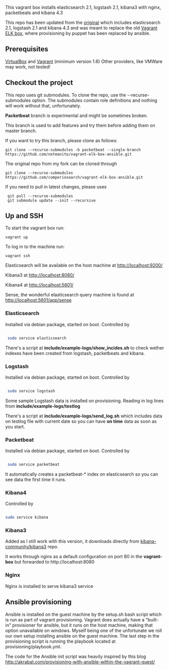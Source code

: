 This vagrant box installs elasticsearch 2.1, logstash 2.1, kibana3 with nginx, packetbeats and kibana 4.3

This repo has been updated from the [original](https://github.com/comperiosearch/vagrant-elk-box-ansible.git) which includes elasticsearch 2.1, logstash 2.1 and kibana 4.3 and was meant to replace the old [Vagrant ELK box](https://github.com/comperiosearch/vagrant-elk-box),  where provisioning by puppet has been replaced by ansible.

## Prerequisites

[VirtualBox](https://www.virtualbox.org/) and [Vagrant](http://www.vagrantup.com/) (minimum version 1.6)
Other providers, like VMWare may work, not tested!

## Checkout the project
This repo uses git submodules.
To clone the repo, use the --recurse-submodules option.  The submodules contain role definitions and nothing will work without that, unfortunately.  

**Packetbeat** branch is experimental and might be sometimes broken.

This branch is used to add features and try them before adding them on master branch.

If you want to try this branch, please clone as follows:

	git clone --recurse-submodules -b packetbeat --single-branch https://github.com/netmanito/vagrant-elk-box-ansible.git

The original repo from my fork can be cloned through 

    git clone --recurse-submodules  https://github.com/comperiosearch/vagrant-elk-box-ansible.git

If you need to pull in latest changes, please uses

     git pull --recurse-submodules
     git submodule update --init --recursive

## Up and SSH

To start the vagrant box run:

    vagrant up

To log in to the machine run:

    vagrant ssh

Elasticsearch will be available on the host machine at [http://localhost:9200/](http://localhost:9200/) 

Kibana3 at [http://localhost:8080/](http://localhost:8080/)

Kibana4 at [http://localhost:5601/](http://localhost:5601/)

Sense, the wonderful elasticsearch query machine is found at [http://localhost:5601/app/sense](http://localhost:5601/app/sense)


### Elasticsearch
Installed via debian package, started on boot.
Controlled by

```bash

 sudo service elasticsearch

```

There's a script at **include/example-logs/show_incides.sh** to check wether indexes have been created from logstash, packetbeats and kibana.

### Logstash
Installed via debian package, started on boot.
Controlled by

```bash

 sudo service logstash

```

Some sample Logstash data is installed on provisioning. Reading in log lines from **include/example-logs/testlog**

There's a script at **include/example-logs/send_log.sh** which includes data on testlog file with current date so you can have **on time** data as soon as you start. 

### Packetbeat
Installed via debian package, started on boot.
Controlled by

```bash

 sudo service packetbeat

```

It automatically creates a packetbeat-\* index on elasticsearch so you can see data the first time it runs.


### Kibana4
Controlled by

```bash

sudo service kibana

```

### Kibana3

Added as I still work with this version, it downloads directly from [kibana-community/kibana3](https://github.com/kibana-community/kibana3.git) repo.

It works through nginx as a default configuration on port 80 in the **vagrant-box** but forwarded to http://localhost:8080

### Nginx

Nginx is installed to serve kibana3 service

## Ansible provisioning
Ansible is installed on the guest machine by the setup.sh bash script which is run as part of vagrant provisioning. Vagrant does actually have a "built-in" provisioner for ansible, but it runs on the host machine, making that option unavailable on windows. Myself being one of the unfortunate we roll our own setup installing ansible on the guest machine.  The last step in the provisioning script is running the playbook located at provisioning/playbook.yml. 

The code for the Ansible init script was heavily inspired by this blog http://akrabat.com/provisioning-with-ansible-within-the-vagrant-guest/
